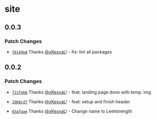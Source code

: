 # site

## 0.0.3

### Patch Changes

- [`f0149e8`](https://github.com/xKesvaL/leetstrength/commit/f0149e88c83b1d4a0bb606012bf9f7871896b885) Thanks [@xKesvaL](https://github.com/xKesvaL)! - fix: lint all packages

## 0.0.2

### Patch Changes

- [`f22fe6b`](https://github.com/xKesvaL/leetstrength/commit/f22fe6b05370b4a21b69320d26207578c1dab898) Thanks [@xKesvaL](https://github.com/xKesvaL)! - feat: landing page done with temp. img

- [`1968cd7`](https://github.com/xKesvaL/leetstrength/commit/1968cd7952d21e5ebe1fd23a69b503d5a4bfb0bb) Thanks [@xKesvaL](https://github.com/xKesvaL)! - feat: setup and finish header

- [`03afaae`](https://github.com/xKesvaL/leetstrength/commit/03afaaec6a23b70b04c3169ac8e5c6aa23bf0f87) Thanks [@xKesvaL](https://github.com/xKesvaL)! - Change name to Leetstrength
